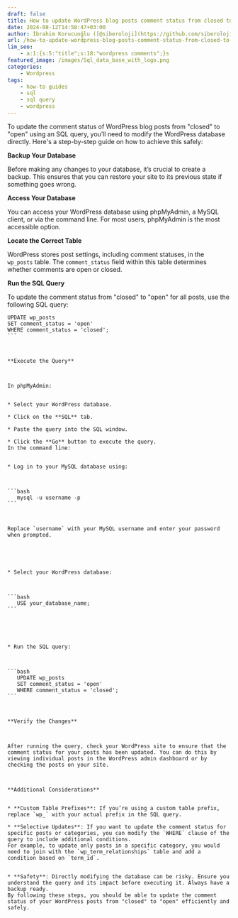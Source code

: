 ```yaml
---
draft: false
title: How to update WordPress blog posts comment status from closed to open with sql query?
date: 2024-08-12T14:58:47+03:00
author: İbrahim Korucuoğlu ([@siberoloji](https://github.com/siberoloji))
url: /how-to-update-wordpress-blog-posts-comment-status-from-closed-to-open-with-sql-query/
lim_seo:
    - a:1:{s:5:"title";s:18:"wordpress comments";}s
featured_image: /images/Sql_data_base_with_logo.png
categories:
    - Wordpress
tags:
    - how-to guides
    - sql
    - sql query
    - wordpress
---
```



To update the comment status of WordPress blog posts from "closed" to "open" using an SQL query, you’ll need to modify the WordPress database directly. Here's a step-by-step guide on how to achieve this safely:



**Backup Your Database**



Before making any changes to your database, it’s crucial to create a backup. This ensures that you can restore your site to its previous state if something goes wrong.



**Access Your Database**



You can access your WordPress database using phpMyAdmin, a MySQL client, or via the command line. For most users, phpMyAdmin is the most accessible option.



**Locate the Correct Table**



WordPress stores post settings, including comment statuses, in the `wp_posts` table. The `comment_status` field within this table determines whether comments are open or closed.



**Run the SQL Query**



To update the comment status from "closed" to "open" for all posts, use the following SQL query:


<!-- wp:code -->
<pre class="wp-block-code"><code lang="sql" class="language-sql">UPDATE wp_posts
SET comment_status = 'open'
WHERE comment_status = 'closed';
```



**Execute the Query**



In phpMyAdmin:


* Select your WordPress database.

* Click on the **SQL** tab.

* Paste the query into the SQL window.

* Click the **Go** button to execute the query.
In the command line:


* Log in to your MySQL database using:



```bash
   mysql -u username -p
```



Replace `username` with your MySQL username and enter your password when prompted.





* Select your WordPress database:



```bash
   USE your_database_name;
```





* Run the SQL query:



```bash
   UPDATE wp_posts
   SET comment_status = 'open'
   WHERE comment_status = 'closed';
```



**Verify the Changes**



After running the query, check your WordPress site to ensure that the comment status for your posts has been updated. You can do this by viewing individual posts in the WordPress admin dashboard or by checking the posts on your site.



**Additional Considerations**


* **Custom Table Prefixes**: If you’re using a custom table prefix, replace `wp_` with your actual prefix in the SQL query.

* **Selective Updates**: If you want to update the comment status for specific posts or categories, you can modify the `WHERE` clause of the query to include additional conditions.
For example, to update only posts in a specific category, you would need to join with the `wp_term_relationships` table and add a condition based on `term_id`.


* **Safety**: Directly modifying the database can be risky. Ensure you understand the query and its impact before executing it. Always have a backup ready.
By following these steps, you should be able to update the comment status of your WordPress posts from "closed" to "open" efficiently and safely.
